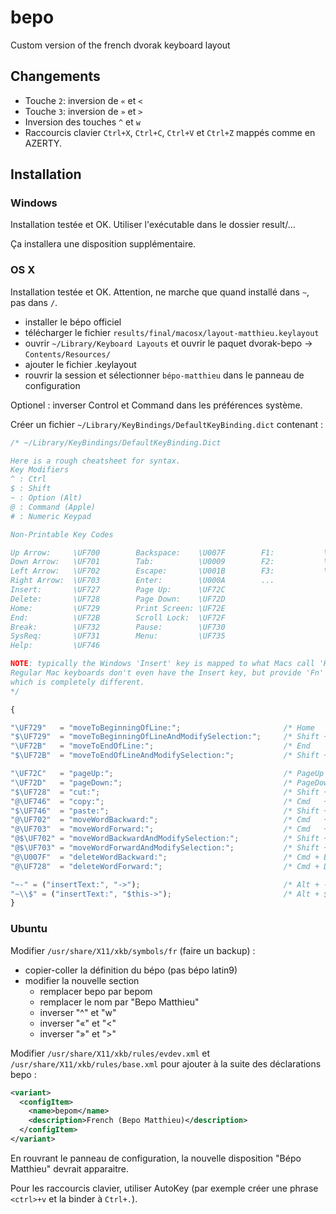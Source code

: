 bepo
====

Custom version of the french dvorak keyboard layout

## Changements

* Touche `2`: inversion de `«` et `<`
* Touche `3`: inversion de `»` et `>`
* Inversion des touches `^` et `w`
* Raccourcis clavier `Ctrl+X`, `Ctrl+C`, `Ctrl+V` et `Ctrl+Z` mappés comme en AZERTY.

## Installation

### Windows

Installation testée et OK. Utiliser l'exécutable dans le dossier result/...

Ça installera une disposition supplémentaire.

### OS X

Installation testée et OK. Attention, ne marche que quand installé dans `~`, pas dans `/`.

- installer le bépo officiel
- télécharger le fichier `results/final/macosx/layout-matthieu.keylayout`
- ouvrir `~/Library/Keyboard Layouts` et ouvrir le paquet dvorak-bepo -> `Contents/Resources/`
- ajouter le fichier .keylayout
- rouvrir la session et sélectionner `bépo-matthieu` dans le panneau de configuration

Optionel : inverser Control et Command dans les préférences système.

Créer un fichier `~/Library/KeyBindings/DefaultKeyBinding.dict` contenant :

```javascript
/* ~/Library/KeyBindings/DefaultKeyBinding.Dict

Here is a rough cheatsheet for syntax.
Key Modifiers
^ : Ctrl
$ : Shift
~ : Option (Alt)
@ : Command (Apple)
# : Numeric Keypad

Non-Printable Key Codes

Up Arrow:     \UF700        Backspace:    \U007F        F1:           \UF704
Down Arrow:   \UF701        Tab:          \U0009        F2:           \UF705
Left Arrow:   \UF702        Escape:       \U001B        F3:           \UF706
Right Arrow:  \UF703        Enter:        \U000A        ...
Insert:       \UF727        Page Up:      \UF72C
Delete:       \UF728        Page Down:    \UF72D
Home:         \UF729        Print Screen: \UF72E
End:          \UF72B        Scroll Lock:  \UF72F
Break:        \UF732        Pause:        \UF730
SysReq:       \UF731        Menu:         \UF735
Help:         \UF746

NOTE: typically the Windows 'Insert' key is mapped to what Macs call 'Help'.  
Regular Mac keyboards don't even have the Insert key, but provide 'Fn' instead, 
which is completely different.
*/

{

"\UF729"   = "moveToBeginningOfLine:";                       /* Home         */
"$\UF729"  = "moveToBeginningOfLineAndModifySelection:";     /* Shift + Home */
"\UF72B"   = "moveToEndOfLine:";                             /* End          */
"$\UF72B"  = "moveToEndOfLineAndModifySelection:";           /* Shift + End  */

"\UF72C"   = "pageUp:";                                      /* PageUp       */
"\UF72D"   = "pageDown:";                                    /* PageDown     */
"$\UF728"  = "cut:";                                         /* Shift + Del  */
"@\UF746"  = "copy:";                                        /* Cmd   + Help */
"$\UF746"  = "paste:";                                       /* Shift + Help */
"@\UF702"  = "moveWordBackward:";                            /* Cmd   + LeftArrow */
"@\UF703"  = "moveWordForward:";                             /* Cmd   + RightArrow */
"@$\UF702" = "moveWordBackwardAndModifySelection:";          /* Shift + Cmd + Leftarrow */
"@$\UF703" = "moveWordForwardAndModifySelection:";           /* Shift + Cmd + Rightarrow */
"@\U007F"  = "deleteWordBackward:";                          /* Cmd + Backspace */
"@\UF728"  = "deleteWordForward:";                           /* Cmd + Delete */

"~-" = ("insertText:", "->");                                /* Alt + - */
"~\\$" = ("insertText:", "$this->");                         /* Alt + $ */
}
```

### Ubuntu

Modifier `/usr/share/X11/xkb/symbols/fr` (faire un backup) :

- copier-coller la définition du bépo (pas bépo latin9)
- modifier la nouvelle section
  - remplacer bepo par bepom
  - remplacer le nom par "Bepo Matthieu"
  - inverser "^" et "w"
  - inverser "«" et "<"
  - inverser "»" et ">"

Modifier `/usr/share/X11/xkb/rules/evdev.xml` et `/usr/share/X11/xkb/rules/base.xml` pour ajouter à la suite des déclarations bepo :

```xml
<variant>
  <configItem>
    <name>bepom</name>
    <description>French (Bepo Matthieu)</description>
  </configItem>
</variant>
```

En rouvrant le panneau de configuration, la nouvelle disposition "Bépo Matthieu" devrait apparaitre.

Pour les raccourcis clavier, utiliser AutoKey (par exemple créer une phrase `<ctrl>+v` et la binder à `Ctrl+.`).

